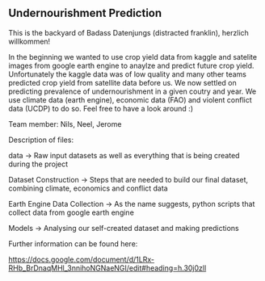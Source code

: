 ## Undernourishment Prediction

This is the backyard of Badass Datenjungs (distracted franklin), herzlich willkommen!

In the beginning we wanted to use crop yield data from kaggle and satelite images from google earth engine to anaylze and predict future crop yield.
Unfortunately the kaggle data was of low quality and many other teams predicted crop yield from satellite data before us. We now settled on predicting
prevalence of undernourishment in a given coutry and year. We use climate data (earth engine), economic data (FAO) and violent conflict data (UCDP)
to do so. Feel free to have a look around :)

Team member:
Nils, Neel, Jerome

Description of files:

data -> Raw input datasets as well as everything that is being created during the project

Dataset Construction -> Steps that are needed to build our final dataset, combining climate, economics and conflict data

Earth Engine Data Collection -> As the name suggests, python scripts that collect data from google earth engine

Models -> Analysing our self-created dataset and making predictions

Further information can be found here:

https://docs.google.com/document/d/1LRx-RHb_BrDnaqMHl_3nnihoNGNaeNGI/edit#heading=h.30j0zll
